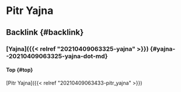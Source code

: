 # Pitr Yajna


## Backlink {#backlink}


### [Yajna]({{< relref "20210409063325-yajna" >}}) {#yajna--20210409063325-yajna-dot-md}


#### Top {#top}

[Pitr Yajna]({{< relref "20210409063433-pitr_yajna" >}})

